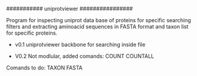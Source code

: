 ########### uniprotviewer ################

Program for inspecting uniprot data base of proteins for specific searching filters and extracting aminoacid sequences in FASTA format and taxon list for specific 
proteins.

- v0.1 uniprotviewer
backbone for searching inside file

- V0.2
Not modlular, added comands:
COUNT
COUNTALL

Comands to do:
TAXON
FASTA



